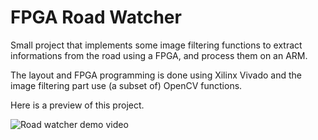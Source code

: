 FPGA Road Watcher
=================

Small project that implements some image filtering functions
to extract informations from the road using a FPGA, and process them on an ARM.

The layout and FPGA programming is done using Xilinx Vivado and the image filtering
part use (a subset of) OpenCV functions.

Here is a preview of this project.

![Road watcher demo video](https://raw.githubusercontent.com/percevalw/FPGARoadWatcher/master/doc/demo.gif)
